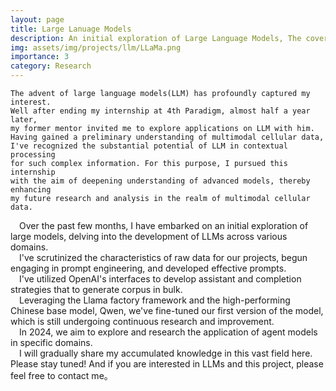 ```yaml
---
layout: page
title: Large Lanuage Models
description: An initial exploration of Large Language Models, The cover image was created by DALL·E
img: assets/img/projects/llm/LLaMa.png
importance: 3
category: Research 
---
```

    The advent of large language models(LLM) has profoundly captured my interest. 
    Well after ending my internship at 4th Paradigm, almost half a year later, 
    my former mentor invited me to explore applications on LLM with him. 
    Having gained a preliminary understanding of multimodal cellular data, 
    I've recognized the substantial potential of LLM in contextual processing 
    for such complex information. For this purpose, I pursued this internship 
    with the aim of deepening understanding of advanced models, thereby enhancing 
    my future research and analysis in the realm of multimodal cellular data. 


&emsp;Over the past few months, I have embarked on an initial exploration of large models, delving into the development of LLMs across various domains.
 <br />&emsp;I've scrutinized the characteristics of raw data for our projects, begun engaging in prompt engineering, and developed effective prompts.
 <br />&emsp;I've utilized OpenAI's interfaces to develop assistant and completion strategies that to generate corpus in bulk. 
 <br />&emsp;Leveraging the Llama factory framework and the high-performing Chinese base model, Qwen, we've fine-tuned our first version of the model, which is still undergoing continuous research and improvement. 
 <br />&emsp;In 2024, we aim to explore and research the application of agent models in specific domains.
 <br />&emsp;I will gradually share my accumulated knowledge in this vast field here. Please stay tuned! And if you are interested in LLMs and this project, please feel free to contact me。 